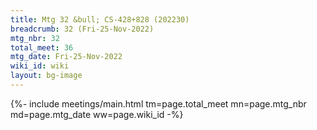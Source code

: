 ```yaml
---
title: Mtg 32 &bull; CS-428+828 (202230)
breadcrumb: 32 (Fri-25-Nov-2022)
mtg_nbr: 32
total_meet: 36
mtg_date: Fri-25-Nov-2022
wiki_id: wiki
layout: bg-image
---
```


{%- include meetings/main.html
    tm=page.total_meet
    mn=page.mtg_nbr
    md=page.mtg_date
    ww=page.wiki_id
-%}
